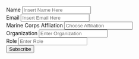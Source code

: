 
<script type="text/javascript">var submitted=false;</script>
<iframe name="hidden_iframe" id="hidden_iframe" style="display:none;" onload="if(submitted)  {window.location='/submission-success';}"></iframe>
<form action="https://docs.google.com/forms/u/3/d/e/1FAIpQLScw9uOE7U9vIqRaP4lu5-zeQfYGxs2uDhwnsY2ZC5VuE5DcdQ/formResponse" method="post" target="hidden_iframe" onsubmit="submitted=true;">
          <label>Name</label>
          <input name="entry.907047163" type="text" placeholder="Insert Name Here" />
          <br>
          <label>Email</label>
          <input name="entry.1312101970" type="email" placeholder="Insert Email Here"/>
          <br>
          <label>Marine Corps Affliation</label>
          <input name="entry.1312101970" type="affiliation" placeholder="Choose Affiliation"/>
          <br>
          <label>Organization</label>
          <input name="entry.1312101970" type="organization" placeholder="Enter Organization"/>
          <br>
          <label>Role</label>
          <input name="entry.1312101970" type="role" placeholder="Enter Role"/>
          <br>
          <input type="submit" value="Subscribe" />
</form>

